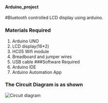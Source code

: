 #### Arduino_project

#Bluetooth controlled LCD display using arduino.

### Materials Required
1) Arduino UNO
2) LCD display(16*2)
3) HC05 Wifi module
4) Breadboard and jumper wires
5) USB cable
###Software Required
1) Arduino IDE
2) Arduino Automation App

### The Circuit Diagram is as shown
![Circuit diagram](https://drive.google.com/file/d/1YraTzeK5s4ir3jBVKkRZr1Ayc6DnRTCT/view?usp=sharing)




